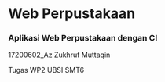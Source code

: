 <h1>Web Perpustakaan</h1>
<h3>Aplikasi Web Perpustakaan dengan CI</h3>

17200602_Az Zukhruf Muttaqin

<p>Tugas WP2 UBSI SMT6</p>

<br>
<br>
